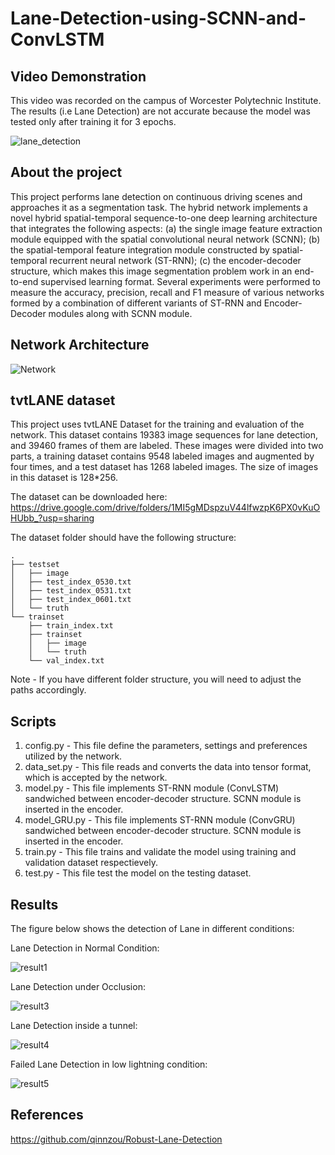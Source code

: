 # Lane-Detection-using-SCNN-and-ConvLSTM


## Video Demonstration
This video was recorded on the campus of Worcester Polytechnic Institute. The results (i.e Lane Detection) are not accurate because the model was tested only after training it for 3 epochs.

![lane_detection](https://github.com/gprajwalpoojari/Lane-Detection-using-SCNN-and-ConvLSTM/assets/53962958/966fd002-8426-4dac-b855-9def122623c9)

## About the project

This project performs lane detection on continuous driving scenes and approaches it as a segmentation task. The hybrid network implements a novel hybrid spatial-temporal sequence-to-one deep learning architecture that integrates the following aspects: (a) the single image feature extraction module equipped with the spatial convolutional neural network (SCNN); (b) the spatial-temporal feature integration module constructed by spatial-temporal recurrent neural network (ST-RNN); (c) the encoder-decoder structure, which makes this image segmentation problem work in an end-to-end supervised learning format. Several experiments were performed to measure the accuracy, precision, recall and F1 measure of various networks formed by a combination of different variants of ST-RNN and Encoder-Decoder modules along with SCNN module.

## Network Architecture

![Network](https://github.com/gprajwalpoojari/Lane-Detection-using-SCNN-and-ConvLSTM/assets/53962958/24dd64a1-4ce3-428e-a9ce-5dc7e3aa522e)

## tvtLANE dataset

This project uses tvtLANE Dataset for the training and evaluation of the network. This dataset contains 19383 image sequences for lane detection, and 39460 frames of them are labeled. These images were divided into two parts, a training dataset contains 9548 labeled images and augmented by four times, and a test dataset has 1268 labeled images. The size of images in this dataset is 128*256.

The dataset can be downloaded here:
https://drive.google.com/drive/folders/1MI5gMDspzuV44lfwzpK6PX0vKuOHUbb_?usp=sharing

The dataset folder should have the following structure:
```
.
├── testset
│   ├── image
│   ├── test_index_0530.txt
│   ├── test_index_0531.txt
│   ├── test_index_0601.txt
│   └── truth
└── trainset
    ├── train_index.txt
    ├── trainset
    │   ├── image
    │   └── truth
    └── val_index.txt
```

Note - If you have different folder structure, you will need to adjust the paths accordingly.

## Scripts
1. config.py - This file define the parameters, settings and preferences utilized by the network.
2. data_set.py - This file reads and converts the data into tensor format, which is accepted by the network.
3. model.py - This file implements ST-RNN module (ConvLSTM) sandwiched between encoder-decoder structure. SCNN module is inserted in the encoder.
4. model_GRU.py - This file implements ST-RNN module (ConvGRU) sandwiched between encoder-decoder structure. SCNN module is inserted in the encoder.
5. train.py - This file trains and validate the model using training and validation dataset respectievely.
6. test.py - This file test the model on the testing dataset.

## Results
The figure below shows the detection of Lane in different conditions:

Lane Detection in Normal Condition:

![result1](https://github.com/gprajwalpoojari/Lane-Detection-using-SCNN-and-ConvLSTM/assets/53962958/b8e4d49e-4e50-4cb2-b586-5e35e0ea6d0f)

Lane Detection under Occlusion:

![result3](https://github.com/gprajwalpoojari/Lane-Detection-using-SCNN-and-ConvLSTM/assets/53962958/7dd26627-42d1-4a2c-aae5-bf57198eec38)

Lane Detection inside a tunnel:

![result4](https://github.com/gprajwalpoojari/Lane-Detection-using-SCNN-and-ConvLSTM/assets/53962958/dc6d89a0-eeea-4c0e-b18d-6cae10dc4cf4)

Failed Lane Detection in low lightning condition:

![result5](https://github.com/gprajwalpoojari/Lane-Detection-using-SCNN-and-ConvLSTM/assets/53962958/db5f7f92-7222-47b7-bb31-2db930aace8e)

## References

https://github.com/qinnzou/Robust-Lane-Detection
